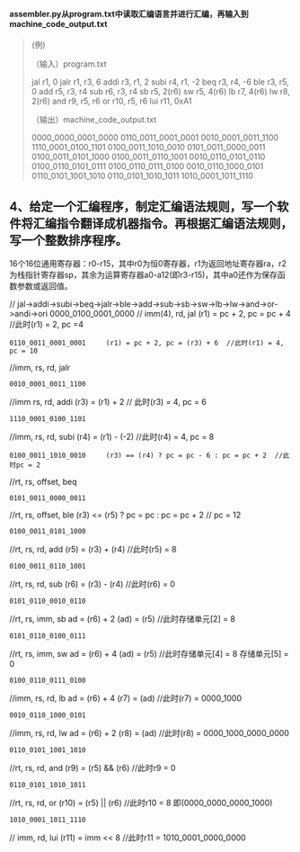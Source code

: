 #### assembler.py从program.txt中读取汇编语言并进行汇编，再输入到machine_code_output.txt



> (例)
>
> （输入）program.txt
>
> jal r1, 0
> jalr r1, r3, 6
> addi r3, r1, 2
> subi r4, r1, -2
> beq r3, r4, -6
> ble r3, r5, 0
> add r5, r3, r4
> sub r6, r3, r4
> sb r5, 2(r6)
> sw r5, 4(r6)
> lb r7, 4(r6)
> lw r8, 2(r6)
> and r9, r5, r6
> or r10, r5, r6
> lui r11, 0xA1
>
> 
>
> （输出）machine_code_output.txt
>
> 0000_0000_0001_0000
> 0110_0011_0001_0001
> 0010_0001_0011_1100
> 1110_0001_0100_1101
> 0100_0011_1010_0010
> 0101_0011_0000_0011
> 0100_0011_0101_1000
> 0100_0011_0110_1001
> 0010_0110_0101_0110
> 0100_0110_0101_0111
> 0100_0110_0111_0100
> 0010_0110_1000_0101
> 0110_0101_1001_1010
> 0110_0101_1010_1011
> 1010_0001_1011_1110







## 4、给定一个汇编程序，制定汇编语法规则，写一个软件将汇编指令翻译成机器指令。再根据汇编语法规则，写一个整数排序程序。

16个16位通用寄存器：r0-r15，其中r0为恒0寄存器，r1为返回地址寄存器ra，r2为栈指针寄存器sp，其余为运算寄存器a0-a12(即r3-r15)，其中a0还作为保存函数参数或返回值。

// jal->addi->subi->beq->jalr->ble->add->sub->sb->sw->lb->lw->and->or->andi->ori
    0000_0100_0001_0000 
  //  imm(4),   rd,  jal    (r1) = pc + 2, pc = pc + 4  //此时(r1) = 2, pc =4

    0110_0011_0001_0001     (r1) = pc + 2, pc = (r3) + 6  //此时(r1) = 4, pc = 10
  //imm,  rs,  rd,  jalr

    0010_0001_0011_1100     
  //imm   rs,  rd,  addi    (r3) = (r1) + 2     // 此时(r3) = 4, pc = 6

    1110_0001_0100_1101
  //imm,  rs,  rd,  subi    (r4) = (r1) - (-2)   //此时(r4) = 4, pc = 8

    0100_0011_1010_0010     (r3) == (r4) ? pc = pc - 6 : pc = pc + 2  //此时pc = 2
  //rt,  rs, offset, beq
    
    0101_0011_0000_0011
  //rt,  rs, offset, ble    (r3) <= (r5) ? pc = pc  : pc = pc + 2     // pc = 12
    
    0100_0011_0101_1000
  //rt,   rs,  rd,  add    (r5) = (r3) + (r4)   //此时(r5) = 8
    
    0100_0011_0110_1001
  //rt,   rs,  rd,  sub    (r6) = (r3) - (r4)   //此时(r6) = 0

    0101_0110_0010_0110
  //rt,  rs,  imm,  sb      ad = (r6) + 2   (ad) = (r5)     //此时存储单元[2] = 8

    0101_0110_0100_0111
  //rt,  rs,  imm,  sw      ad = (r6) + 4   (ad) = (r5)     //此时存储单元[4] = 8   存储单元[5] = 0    

    0100_0110_0111_0100
  //imm,  rs,  rd,  lb      ad = (r6) + 4   (r7) = (ad)     //此时(r7) = 0000_1000

    0010_0110_1000_0101
  //imm,  rs,  rd,  lw      ad = (r6) + 2   (r8) = (ad)     //此时(r8) = 0000_1000_0000_0000

    0110_0101_1001_1010
  //rt,   rs,  rd,  and    (r9) = (r5) && (r6)  //此时r9 = 0

    0110_0101_1010_1011
  //rt,   rs,  rd,  or     (r10) = (r5) || (r6)  //此时r10 = 8 即(0000_0000_0000_1000)

    1010_0001_1011_1110
  //    imm,    rd,  lui      (r11) = imm << 8  //此时r11 = 1010_0001_0000_0000




